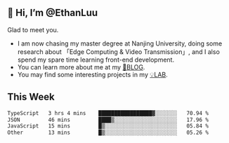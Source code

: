 ## 👋 Hi, I’m @EthanLuu

Glad to meet you.

- I am now chasing my master degree at Nanjing University, doing some research about 「Edge Computing & Video Transmission」, and I also spend my spare time learning front-end development.
- You can learn more about me at my [📝BLOG](https://blog.ethanloo.cn).
- You may find some interesting projects in my [💡LAB](https://lab.ethanloo.cn).

## This Week
<!--START_SECTION:waka-->

```txt
TypeScript   3 hrs 4 mins    █████████████████▓░░░░░░░   70.94 %
JSON         46 mins         ████▒░░░░░░░░░░░░░░░░░░░░   17.96 %
JavaScript   15 mins         █▒░░░░░░░░░░░░░░░░░░░░░░░   05.84 %
Other        13 mins         █▒░░░░░░░░░░░░░░░░░░░░░░░   05.26 %
```

<!--END_SECTION:waka-->
